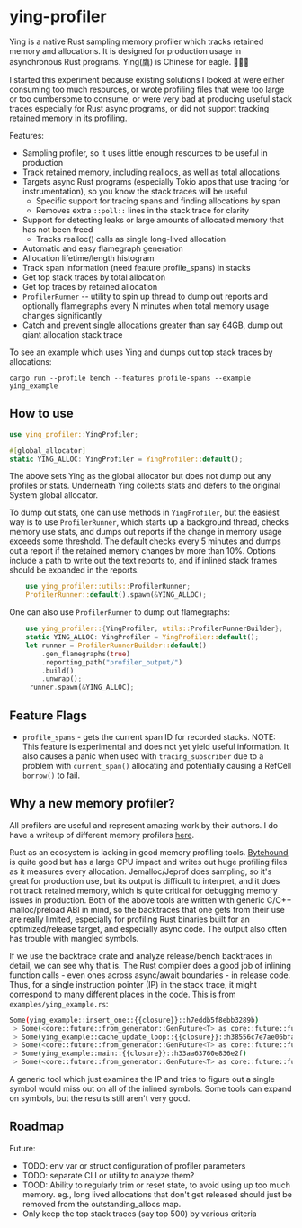 # ying-profiler

Ying is a native Rust sampling memory profiler which tracks retained memory and allocations.  It is designed for production usage in asynchronous Rust programs.  Ying(鷹) is Chinese for eagle.  🦅🦅🦅

I started this experiment because existing solutions I looked at were either consuming too much resources, or
wrote profiling files that were too large or too cumbersome to consume, or were very bad at producing useful
stack traces especially for Rust async programs, or did not support tracking retained memory in its profiling.

Features:
* Sampling profiler, so it uses little enough resources to be useful in production
* Track retained memory, including reallocs, as well as total allocations
* Targets async Rust programs (especially Tokio apps that use tracing for instrumentation), so you know the stack traces will be useful
  - Specific support for tracing spans and finding allocations by span
  - Removes extra `::poll::` lines in the stack trace for clarity
* Support for detecting leaks or large amounts of allocated memory that has not been freed
  - Tracks realloc() calls as single long-lived allocation
* Automatic and easy flamegraph generation
* Allocation lifetime/length histogram
* Track span information (need feature profile_spans) in stacks
* Get top stack traces by total allocation
* Get top traces by retained allocation
* `ProfilerRunner` -- utility to spin up thread to dump out reports and optionally flamegraphs every N minutes when total memory usage changes significantly
* Catch and prevent single allocations greater than say 64GB, dump out giant allocation stack trace

To see an example which uses Ying and dumps out top stack traces by allocations:

`cargo run --profile bench --features profile-spans --example ying_example`

## How to use

```rust
use ying_profiler::YingProfiler;

#[global_allocator]
static YING_ALLOC: YingProfiler = YingProfiler::default();
```

The above sets Ying as the global allocator but does not dump out any profiles or stats.  Underneath Ying collects stats and defers to the original System global allocator.

To dump out stats, one can use methods in `YingProfiler`, but the easiest way is to use `ProfilerRunner`, which starts up a background thread, checks memory use stats, and dumps out reports if the change in memory usage exceeds some threshold.  The default checks every 5 minutes and dumps out a report if the retained memory changes by more than 10%.  Options include a path to write out the text reports to, and if inlined stack frames should be expanded in the reports.

```rust
    use ying_profiler::utils::ProfilerRunner;
    ProfilerRunner::default().spawn(&YING_ALLOC);
```

One can also use `ProfilerRunner` to dump out flamegraphs:

```rust
    use ying_profiler::{YingProfiler, utils::ProfilerRunnerBuilder};
    static YING_ALLOC: YingProfiler = YingProfiler::default();
    let runner = ProfilerRunnerBuilder::default()
        .gen_flamegraphs(true)
        .reporting_path("profiler_output/")
        .build()
        .unwrap();
     runner.spawn(&YING_ALLOC);
```

## Feature Flags

- `profile_spans` - gets the current span ID for recorded stacks.   NOTE: This feature is experimental and does not yet yield useful information.  It also causes a panic when used with `tracing_subscriber` due to a problem with `current_span()` allocating and potentially causing a RefCell `borrow()` to fail.

## Why a new memory profiler?

All profilers are useful and represent amazing work by their authors.
I do have a writeup of different memory profilers [here](https://github.com/velvia/links/blob/main/rust.md#memoryheap-profiling).

Rust as an ecosystem is lacking in good memory profiling tools.  [Bytehound](https://github.com/koute/bytehound)
is quite good but has a large CPU impact and writes out huge profiling files as it measures every allocation.
Jemalloc/Jeprof does sampling, so it's great for production use, but its output is difficult to interpret, and
it does not track retained memory, which is quite critical for debugging memory issues in production.
Both of the above tools are written with generic C/C++ malloc/preload ABI in mind, so the backtraces
that one gets from their use are really limited, especially for profiling Rust binaries built for
an optimized/release target, and especially async code.  The output also often has trouble with mangled symbols.

If we use the backtrace crate and analyze release/bench backtraces in detail, we can see why that is.
The Rust compiler does a good job of inlining function calls - even ones across async/await boundaries -
in release code.  Thus, for a single instruction pointer (IP) in the stack trace, it might correspond to
many different places in the code.  This is from `examples/ying_example.rs`:

```bash
Some(ying_example::insert_one::{{closure}}::h7eddb5f8ebb3289b)
 > Some(<core::future::from_generator::GenFuture<T> as core::future::future::Future>::poll::h7a53098577c44da0)
 > Some(ying_example::cache_update_loop::{{closure}}::h38556c7e7ae06bfa)
 > Some(<core::future::from_generator::GenFuture<T> as core::future::future::Future>::poll::hd319a0f603a1d426)
 > Some(ying_example::main::{{closure}}::h33aa63760e836e2f)
 > Some(<core::future::from_generator::GenFuture<T> as core::future::future::Future>::poll::hb2fd3cb904946c24)
```

A generic tool which just examines the IP and tries to figure out a single symbol would miss out on all of the
inlined symbols.  Some tools can expand on symbols, but the results still aren't very good.

## Roadmap

Future:
- TODO: env var or struct configuration of profiler parameters
- TODO: separate CLI or utility to analyze them?
- TOOD: Ability to regularly trim or reset state, to avoid using up too much memory.  eg., long lived allocations that don't get released should just be removed from the outstanding_allocs map.
- Only keep the top stack traces (say top 500) by various criteria
